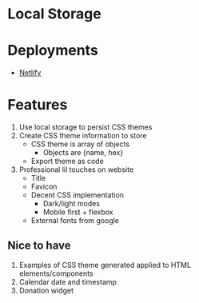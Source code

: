 # Local Storage

# Deployments

- [Netlify](https://dunconiuslocalstorage.netlify.app/)

# Features

1. Use local storage to persist CSS themes
2. Create CSS theme information to store
    - CSS theme is array of objects
        - Objects are {name, hex}
    - Export theme as code
3. Professional lil touches on website
    - Title
    - Favicon
    - Decent CSS implementation
        - Dark/light modes
        - Mobile first + flexbox
    - External fonts from google

## Nice to have

1. Examples of CSS theme generated applied to HTML elements/components
2. Calendar date and timestamp
3. Donation widget
